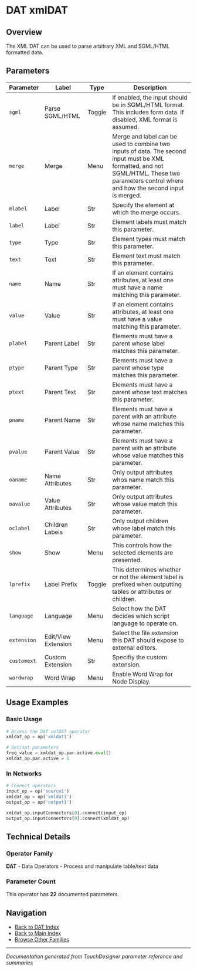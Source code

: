 # DAT xmlDAT

## Overview

The XML DAT can be used to parse arbitrary XML and SGML/HTML formatted data.

## Parameters

| Parameter | Label | Type | Description |
|-----------|-------|------|-------------|
| `sgml` | Parse SGML/HTML | Toggle | If enabled, the input should be in SGML/HTML format. This includes form data. If disabled, XML format is assumed. |
| `merge` | Merge | Menu | Merge and label can be used to combine two inputs of data. The second input must be XML formatted, and not SGML/HTML. These two parameters control where and how the second input is merged. |
| `mlabel` | Label | Str | Specify the element at which the merge occurs. |
| `label` | Label | Str | Element labels must match this parameter. |
| `type` | Type | Str | Element types must match this parameter. |
| `text` | Text | Str | Element text must match this parameter. |
| `name` | Name | Str | If an element contains attributes, at least one must have a name matching this parameter. |
| `value` | Value | Str | If an element contains attributes, at least one must have a value matching this parameter. |
| `plabel` | Parent Label | Str | Elements must have a parent whose label matches this parameter. |
| `ptype` | Parent Type | Str | Elements must have a parent whose type matches this parameter. |
| `ptext` | Parent Text | Str | Elements must have a parent whose text matches this parameter. |
| `pname` | Parent Name | Str | Elements must have a parent with an attribute whose name matches this parameter. |
| `pvalue` | Parent Value | Str | Elements must have a parent with an attribute whose value matches this parameter. |
| `oaname` | Name Attributes | Str | Only output attributes whos name match this parameter. |
| `oavalue` | Value Attributes | Str | Only output attributes whose value match this parameter. |
| `oclabel` | Children Labels | Str | Only output children whose label match this parameter. |
| `show` | Show | Menu | This controls how the selected elements are presented. |
| `lprefix` | Label Prefix | Toggle | This determines whether or not the element label is prefixed when outputting tables or attributes or children. |
| `language` | Language | Menu | Select how the DAT decides which script language to operate on. |
| `extension` | Edit/View Extension | Menu | Select the file extension this DAT should expose to external editors. |
| `customext` | Custom Extension | Str | Specifiy the custom extension. |
| `wordwrap` | Word Wrap | Menu | Enable Word Wrap for Node Display. |

## Usage Examples

### Basic Usage

```python
# Access the DAT xmlDAT operator
xmldat_op = op('xmldat1')

# Get/set parameters
freq_value = xmldat_op.par.active.eval()
xmldat_op.par.active = 1
```

### In Networks

```python
# Connect operators
input_op = op('source1')
xmldat_op = op('xmldat1')
output_op = op('output1')

xmldat_op.inputConnectors[0].connect(input_op)
output_op.inputConnectors[0].connect(xmldat_op)
```

## Technical Details

### Operator Family

**DAT** - Data Operators - Process and manipulate table/text data

### Parameter Count

This operator has **22** documented parameters.

## Navigation

- [Back to DAT Index](../DAT/DAT_INDEX.md)
- [Back to Main Index](../OPERATORS_INDEX.md)
- [Browse Other Families](../OPERATORS_INDEX.md#quick-navigation)

---
*Documentation generated from TouchDesigner parameter reference and summaries*
